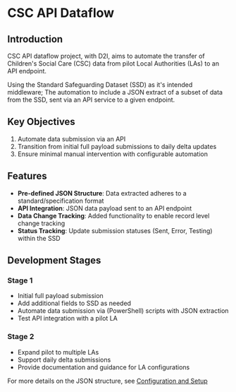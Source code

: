 # CSC API Dataflow

## Introduction
CSC API dataflow project, with D2I, aims to automate the transfer of Children's Social Care (CSC) data from pilot Local Authorities (LAs) to an API endpoint. 

Using the Standard Safeguarding Dataset (SSD) as it's intended middleware; The automation to include a JSON extract of a subset of data from the SSD, sent via an API service to a given endpoint.

## Key Objectives
1. Automate data submission via an API
2. Transition from initial full payload submissions to daily delta updates
3. Ensure minimal manual intervention with configurable automation

## Features
- **Pre-defined JSON Structure**: Data extracted adheres to a standard/specification format
- **API Integration**: JSON data payload sent to an API endpoint
- **Data Change Tracking**: Added functionality to enable record level change tracking
- **Status Tracking**: Update submission statuses (Sent, Error, Testing) within the SSD

## Development Stages
### Stage 1
- Initial full payload submission
- Add additional fields to SSD as needed
- Automate data submission via (PowerShell) scripts with JSON extraction
- Test API integration with a pilot LA

### Stage 2
- Expand pilot to multiple LAs
- Support daily delta submissions
- Provide documentation and guidance for LA configurations

For more details on the JSON structure, see [Configuration and Setup](setup.md)
